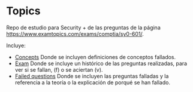 # Topics
Repo de estudio para Security + de las preguntas de la página https://www.examtopics.com/exams/comptia/sy0-601/.

Incluye:
* [Concepts](Concepts.md) Donde se incluyen definiciones de conceptos fallados.
* [Exam](Exam.md) Donde se incluye un histórico de las preguntas realizadas, para ver si se fallan, (f) o se aciertan (v).
* [Failed questions](#Failed%20questions.md) Donde se incluyen las preguntas falladas y la referencia a la teoría o la explicación de porqué se han fallado.

